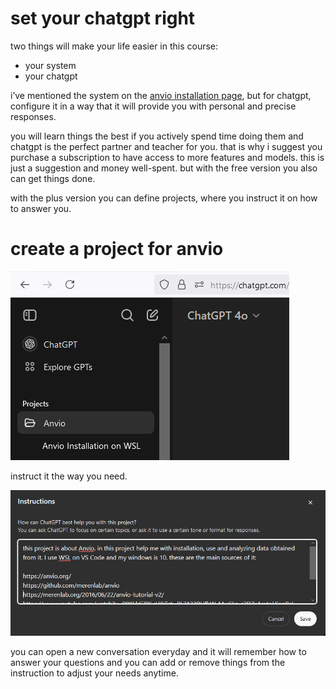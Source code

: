 # set your chatgpt right

two things will make your life easier in this course:

- your system
- your chatgpt

i’ve mentioned the system on the [anvio installation page](https://zetazee.github.io/anvio/installation.html), but for chatgpt, configure it in a way that it will provide you with personal and precise responses.

you will learn things the best if you actively spend time doing them and chatgpt is the perfect partner and teacher for you. that is why i suggest you purchase a subscription to have access to more features and models. this is just a suggestion and money well-spent. but with the free version you also can get things done.

with the plus version you can define projects, where you instruct it on how to answer you.

# create a project for anvio

![anvio](/friend_gpt/1.png)

instruct it the way you need.

![anvio](/friend_gpt/2.png)

you can open a new conversation everyday and it will remember how to answer your questions and you can add or remove things from the instruction to adjust your needs anytime.
